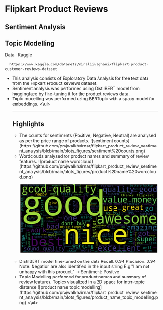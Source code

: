 # Flipkart Product Reviews

## Sentiment Analysis
## Topic Modelling

Data : Kaggle

      https://www.kaggle.com/datasets/niraliivaghani/flipkart-product-customer-reviews-dataset
      
      
<ul>
<li>This analysis consists of Exploratory Data Analysis for free text data from the Flipkart Product Reviews dataset. 
<li>Sentiment analysis was performed using DistilBERT model from huggingface by fine-tuning it for the product reviews data. 
<li>Topic modelling was performed using BERTopic with a spacy model for embeddings. 
<\ul>


------------------------------------------------------------------------------


## Highlights

<ul>
<li> The counts for sentiments (Positive, Negative, Neutral) are analysed as per the price range of products. 
![sentiment counts](https://github.com/prajwalkhairnar/flipkart_product_review_sentiment_analysis/blob/main/plots_figures/sentiment%20counts.png)

<li> Wordclouds analysed for product names and summary of review features.
![product name wordcloud](https://github.com/prajwalkhairnar/flipkart_product_review_sentiment_analysis/blob/main/plots_figures/product%20name%20wordcloud.png)

![summary wordcloud](https://github.com/prajwalkhairnar/flipkart_product_review_sentiment_analysis/blob/main/plots_figures/summary%20wordcloud.png)

<li> DistilBERT model fine-tuned on the data
     Recall: 0.94 Precision: 0.94
     Note: Negation are also identified in the input string
     E.g "I am not unhappy with this product." -> Sentiment: Positive 
     
<li> Topic Modelling performed for product names and summary of review features. Topics visualized in a 2D space for inter-topic distance
![product name topic modelling](https://github.com/prajwalkhairnar/flipkart_product_review_sentiment_analysis/blob/main/plots_figures/product_name_topic_modelling.png)
<\ul>

